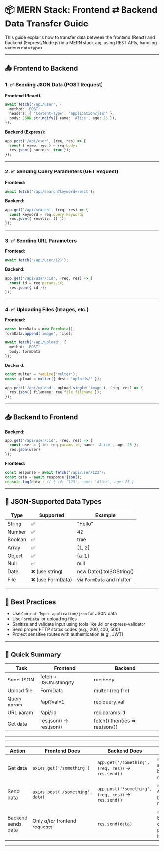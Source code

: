 # 📦 MERN Stack: Frontend ⇄ Backend Data Transfer Guide

This guide explains how to transfer data between the frontend (React) and backend (Express/Node.js) in a MERN stack app using REST APIs, handling various data types.

---

## 📤 Frontend to Backend

### 1. ✅ Sending JSON Data (POST Request)

**Frontend (React):**

```ts
await fetch('/api/user', {
  method: 'POST',
  headers: { 'Content-Type': 'application/json' },
  body: JSON.stringify({ name: 'Alice', age: 25 }),
});
```

**Backend (Express):**

```ts
app.post('/api/user', (req, res) => {
  const { name, age } = req.body;
  res.json({ success: true });
});
```

---

### 2. ✅ Sending Query Parameters (GET Request)

**Frontend:**

```ts
await fetch('/api/search?keyword=react');
```

**Backend:**

```ts
app.get('/api/search', (req, res) => {
  const keyword = req.query.keyword;
  res.json({ results: [] });
});
```

---

### 3. ✅ Sending URL Parameters

**Frontend:**

```ts
await fetch('/api/user/123');
```

**Backend:**

```ts
app.get('/api/user/:id', (req, res) => {
  const id = req.params.id;
  res.json({ id });
});
```

---

### 4. ✅ Uploading Files (Images, etc.)

**Frontend:**

```ts
const formData = new FormData();
formData.append('image', file);

await fetch('/api/upload', {
  method: 'POST',
  body: formData,
});
```

**Backend:**

```ts
const multer = require('multer');
const upload = multer({ dest: 'uploads/' });

app.post('/api/upload', upload.single('image'), (req, res) => {
  res.json({ filename: req.file.filename });
});
```

---

## 📥 Backend to Frontend

**Backend:**

```ts
app.get('/api/user/:id', (req, res) => {
  const user = { id: req.params.id, name: 'Alice', age: 25 };
  res.json(user);
});
```

**Frontend:**

```ts
const response = await fetch('/api/user/123');
const data = await response.json();
console.log(data); // { id: '123', name: 'Alice', age: 25 }
```

---

## 📄 JSON-Supported Data Types

| Type    | Supported        | Example                   |
| ------- | ---------------- | ------------------------- |
| String  | ✅                | "Hello"                   |
| Number  | ✅                | 42                        |
| Boolean | ✅                | true                      |
| Array   | ✅                | \[1, 2]                   |
| Object  | ✅                | {a: 1}                    |
| Null    | ✅                | null                      |
| Date    | ❌ (use string)   | new Date().toISOString()  |
| File    | ❌ (use FormData) | via `FormData` and multer |

---

## 🔐 Best Practices

* Use `Content-Type: application/json` for JSON data
* Use `FormData` for uploading files
* Sanitize and validate input using tools like Joi or express-validator
* Send proper HTTP status codes (e.g., 200, 400, 500)
* Protect sensitive routes with authentication (e.g., JWT)

---

## 📌 Quick Summary

| Task        | Frontend                | Backend                         |
| ----------- | ----------------------- | ------------------------------- |
| Send JSON   | fetch + JSON.stringify  | req.body                        |
| Upload file | FormData                | multer (req.file)               |
| Query param | /api?val=1              | req.query.val                   |
| URL param   | /api/\:id               | req.params.id                   |
| Get data    | res.json() → res.json() | fetch().then(res => res.json()) |
---


----
| Action             | Frontend Does                    | Backend Does                                        | Notes                            |
| ------------------ | -------------------------------- | --------------------------------------------------- | -------------------------------- |
| Get data           | `axios.get('/something')`        | `app.get('/something', (req, res))` → `res.send()`  | ✅ You ask, backend replies       |
| Send data          | `axios.post('/something', data)` | `app.post('/something', (req, res))` → `res.send()` | ✅ You send, backend replies      |
| Backend sends data | Only *after* frontend requests   | `res.send(data)`                                    | ✅ Backend doesn’t push by itself |

---

